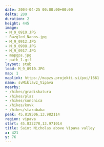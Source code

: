 ```yaml
---
date: 2004-04-25 00:00:00+00:00
delta: 200
duration: 2
height: 445
image:
- M_9_0910.JPG
- Razgled_Nanos.jpg
- M_9_0912.JPG
- M_9_0908.JPG
- M_9_0917.JPG
- mapgps.jpg
- path_1.gif
layout: stub
lead: M_9_0910.JPG
map: 1
maplink: https://mapzs.projekti.si/poi/1661
name: svMiklavz_Vipava
nearby:
- /hikes/gradiskatura
- /hikes/plaz
- /hikes/soncnica
- /hikes/kovk
- /hikes/starababa
peak: 45.819506,13.982114
region: vipava
start: 45.832270,13.971014
title: Saint Nicholas above Vipava valley
x: 421
y: 76
---
```

